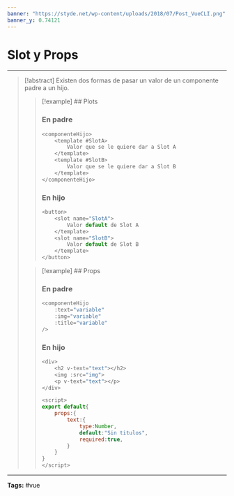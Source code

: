 ```yaml
---
banner: "https://styde.net/wp-content/uploads/2018/07/Post_VueCLI.png"
banner_y: 0.74121
---
```


# Slot y Props 
<hr> 

> [!abstract]
> Existen dos formas de pasar un valor de un componente padre a un hijo. 
> > [!example] ## Plots
> > ### En padre
> > 
> > ```js
> > <componenteHijo>
> >     <template #SlotA>
> > 	    Valor que se le quiere dar a Slot A
> >     </template>
> >     <template #SlotB>
> >         Valor que se le quiere dar a Slot B
> >     </template>
> > </componenteHijo>
> > ```
> > ### En hijo
> > ```js
> > <button>
> >     <slot name="SlotA">
> > 	    Valor default de Slot A
> >     </template>
> >     <slot name="SlotB">
> >         Valor default de Slot B
> >     </template>
> > </button>
> > ```
> 
> > [!example] ## Props
> > ### En padre
> > 
> > ```js
> > <componenteHijo 
> > 	:text="variable"
> > 	:img="variable"
> > 	:title="variable"
> > />
> > 
> > ```
> > ### En hijo
> > ```js
> > <div>
> > 	<h2 v-text="text"></h2>
> > 	<img :src="img">
> > 	<p v-text="text"></p>
> > </div>
> > 
> > <script> 
> > export default{
> > 	props:{
> > 		text:{
> > 			type:Number,
> > 			default:"Sin titulos",
> > 			required:true,
> > 		}
> > 	}
> > }
> > </script>
> > ```
> 

<hr>

<b>Tags:</b> #vue